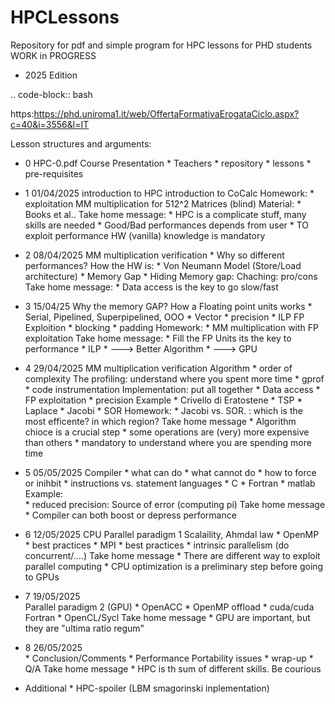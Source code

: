# HPCLessons

Repository for pdf and simple program for HPC lessons for PHD students
WORK in PROGRESS

* 2025 Edition


.. code-block:: bash

https:https://phd.uniroma1.it/web/OffertaFormativaErogataCiclo.aspx?c=40&i=3556&l=IT


Lesson structures and arguments:

* 0	HPC-0.pdf
	Course Presentation
		* Teachers
		* repository
		* lessons
		* pre-requisites

* 1	01/04/2025
	introduction to HPC
	introduction to CoCalc
	Homework:
		* exploitation MM multiplication for 512^2 Matrices (blind)
	Material:
		* Books et al..
	Take home message:
		* HPC is a complicate stuff, many skills are needed
		* Good/Bad performances depends from user
		* TO exploit performance HW (vanilla) knowledge is mandatory
		
* 2	08/04/2025
	MM multiplication verification
		* Why so different performances?
	How the HW is:
 		* Von Neumann Model (Store/Load architecture)
		* Memory Gap
		* Hiding Memory gap: 
			Chaching: pro/cons
	Take home message:
		* Data access is the key to go slow/fast


* 3 	15/04/25
	Why the memory GAP?
 	How a Floating point units works
		* Serial, Pipelined, Superpipelined, OOO
		* Vector
		* precision
		* ILP
	FP Exploition
		* blocking
		* padding
	Homework:
		* MM multiplication with FP exploitation
	Take home message:
		* Fill the FP Units its the key to performance
		* ILP
		* ---> Better Algorithm
		* ---> GPU 


* 4	29/04/2025
	MM multiplication verification
	Algorithm
		* order of complexity
	The profiling: understand where you spent more time
		* gprof
		* code instrumentation 
	Implementation: put all together
		* Data access
		* FP exploitation
		* precision
	Example
		* Crivello di Eratostene
		* TSP
		* Laplace
			* Jacobi
			* SOR
	Homework:
		* Jacobi vs. SOR. : which is the most efficente? in which region?
	Take home message
		* Algorithm chioce is a crucial step
		* some operations are (very) more expensive than others
		* mandatory to understand where you are spending more time


* 5 	05/05/2025
	Compiler 
		* what can do
		* what cannot do
		* how to force or inihbit
		* instructions vs. statement
	languages
		* C
		* Fortran
		* matlab
	Example: 	
		* reduced precision: Source of error (computing pi)
	Take home message
		* Compiler can both boost or depress performance


* 6 	12/05/2025
	CPU Parallel paradigm 1
	 	 Scalaility, Ahmdal law
		* OpenMP
			* best practices
		* MPI
			* best practices
		* intrinsic parallelism (do concurrent/....)
	Take home message
                * There are different way to exploit parallel computing
		* CPU optimization is a preliminary step before going to GPUs

* 7 	19/05/2025	
	Parallel paradigm 2 (GPU)
		* OpenACC
		* OpenMP offload
		* cuda/cuda Fortran
		* OpenCL/Sycl
	Take home message
		* GPU are important, but they are "ultima ratio regum"

* 8 	26/05/2025	
		* Conclusion/Comments
		* Performance Portability issues
		* wrap-up
		* Q/A
	Take home message
		* HPC is th sum of different skills. Be courious

* 	Additional
		* HPC-spoiler (LBM smagorinski inplementation)

